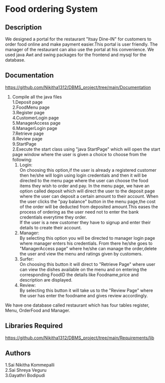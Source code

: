 
# Food ordering System




## Description
   We designed a portal for the restaurant "Itsay Dine-IN" for customers to order
food online and make payment easier.This portal is user friendly. The manager of the 
restaurant can also use the portal at his convenience.
We used java Awt and swing packages for the frontend and mysql for the database.


## Documentation

https://github.com/Nikitha1312/DBMS_project/tree/main/Documentation

 1. Compile all the java files   
      1.Deposit page  
      2.FoodMenu page  
      3.Register page   
      4.CustomerLogin page   
      5.ManagerAccess page  
      6.ManagerLogin page  
      7.Retrieve page  
      8.Review page  
      9.StartPage   
 2.Execute the start class using "java StartPage" which will open the start page window where the user is given a choice 
 to choose from the following:  
    1. Login:   
           On choosing this option,if the user is already a registered customer then he/she will login using login credentials
           and then it will be directed to the menu page where the user can choose the food items they wish to order and pay.
           In the menu page, we have an option called deposit which will direct the user to the deposit page where the user can
           deposit a certain amount to their account. When the user clicks the "pay balance" button in the menu page,the cost of the order 
           will be deducted from deposited amount.This eases the process of ordering as the user need not to enter the bank credentials everytime
           they order.   
           If the user is a new customer they have to signup and enter their details to create their account.  
    2. Manager:   
           By selecting this option you will be directed to manager login page where manager enters his credentials. From there 
           he/she goes to "ManagerAccess page" where he/she can manage the order,delete the user and view the menu and ratings given by customers.  
    3. Surfer:   
           On choosing this button it will direct to "Retrieve Page" where user can view the dishes available on the menu and on entering the
           corresponding FoodID the details like Foodname,price and description are displayed.   
    4. Review:   
           By selecting this button it will take us to the "Review Page" where the user has enter the foodname and gives review accordingly.   

We have one database called restaurant which has four tables register, Menu, OrderFood and Manager. 
           


      
## Libraries Required
https://github.com/Nikitha1312/DBMS_project/tree/main/Requirements/lib

## Authors

1.Sai Nikitha Kommepalli   
2.Sai Shreya Veguru   
3.Gayathri Bodipudi



